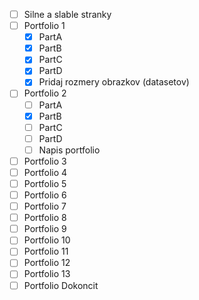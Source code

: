 * [ ] Silne a slable stranky
* [ ] Portfolio 1
  * [x] PartA
  * [x] PartB
  * [x] PartC
  * [x] PartD
  * [x] Pridaj rozmery obrazkov (datasetov)
* [ ] Portfolio 2
  * [ ] PartA
  * [x] PartB
  * [ ] PartC
  * [ ] PartD
  * [ ] Napis portfolio
* [ ] Portfolio 3
* [ ] Portfolio 4
* [ ] Portfolio 5
* [ ] Portfolio 6
* [ ] Portfolio 7
* [ ] Portfolio 8
* [ ] Portfolio 9
* [ ] Portfolio 10
* [ ] Portfolio 11
* [ ] Portfolio 12
* [ ] Portfolio 13
* [ ] Portfolio Dokoncit
